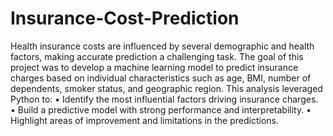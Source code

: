 # Insurance-Cost-Prediction
Health insurance costs are influenced by several demographic and health factors, making accurate prediction a challenging task. The goal of this project was to develop a machine learning model to predict insurance charges based on individual characteristics such as age, BMI, number of dependents, smoker status, and geographic region.
This analysis leveraged Python to:
•	Identify the most influential factors driving insurance charges.
•	Build a predictive model with strong performance and interpretability.
•	Highlight areas of improvement and limitations in the predictions.
